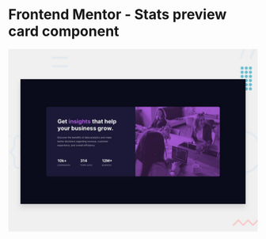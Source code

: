 # Frontend Mentor - Stats preview card component

![Design preview for the Stats preview card component](./design/desktop-preview.jpg)